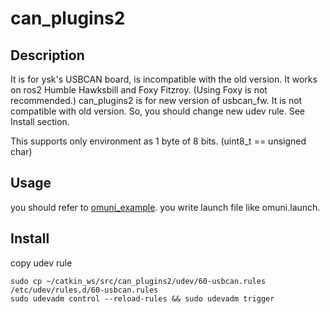 can_plugins2
====
## Description
It is for ysk's USBCAN board, is incompatible with the old version.
It works on ros2 Humble Hawksbill and Foxy Fitzroy. (Using Foxy is not recommended.)
can_plugins2 is for new version of usbcan_fw. It is not compatible with old version.
So, you should change new udev rule. See Install section.

This supports only environment as 1 byte of 8 bits. (uint8_t == unsigned char)


## Usage

you should refer to [omuni_example](https://github.com/IndigoCarmine/omuni_example).
you write launch file like omuni.launch.

## Install

copy udev rule
```
sudo cp ~/catkin_ws/src/can_plugins2/udev/60-usbcan.rules /etc/udev/rules.d/60-usbcan.rules
sudo udevadm control --reload-rules && sudo udevadm trigger
```
